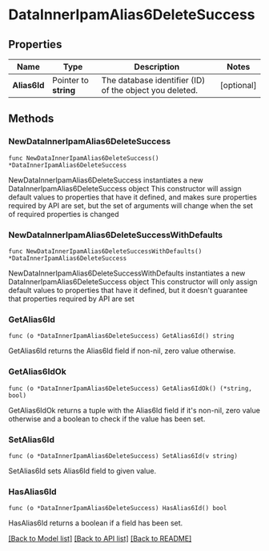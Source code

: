 # DataInnerIpamAlias6DeleteSuccess

## Properties

Name | Type | Description | Notes
------------ | ------------- | ------------- | -------------
**Alias6Id** | Pointer to **string** | The database identifier (ID) of the object you deleted. | [optional] 

## Methods

### NewDataInnerIpamAlias6DeleteSuccess

`func NewDataInnerIpamAlias6DeleteSuccess() *DataInnerIpamAlias6DeleteSuccess`

NewDataInnerIpamAlias6DeleteSuccess instantiates a new DataInnerIpamAlias6DeleteSuccess object
This constructor will assign default values to properties that have it defined,
and makes sure properties required by API are set, but the set of arguments
will change when the set of required properties is changed

### NewDataInnerIpamAlias6DeleteSuccessWithDefaults

`func NewDataInnerIpamAlias6DeleteSuccessWithDefaults() *DataInnerIpamAlias6DeleteSuccess`

NewDataInnerIpamAlias6DeleteSuccessWithDefaults instantiates a new DataInnerIpamAlias6DeleteSuccess object
This constructor will only assign default values to properties that have it defined,
but it doesn't guarantee that properties required by API are set

### GetAlias6Id

`func (o *DataInnerIpamAlias6DeleteSuccess) GetAlias6Id() string`

GetAlias6Id returns the Alias6Id field if non-nil, zero value otherwise.

### GetAlias6IdOk

`func (o *DataInnerIpamAlias6DeleteSuccess) GetAlias6IdOk() (*string, bool)`

GetAlias6IdOk returns a tuple with the Alias6Id field if it's non-nil, zero value otherwise
and a boolean to check if the value has been set.

### SetAlias6Id

`func (o *DataInnerIpamAlias6DeleteSuccess) SetAlias6Id(v string)`

SetAlias6Id sets Alias6Id field to given value.

### HasAlias6Id

`func (o *DataInnerIpamAlias6DeleteSuccess) HasAlias6Id() bool`

HasAlias6Id returns a boolean if a field has been set.


[[Back to Model list]](../README.md#documentation-for-models) [[Back to API list]](../README.md#documentation-for-api-endpoints) [[Back to README]](../README.md)


